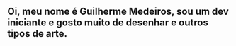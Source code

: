 ## Oi, meu nome é Guilherme Medeiros, sou um dev iniciante e gosto muito de desenhar e outros tipos de arte.

